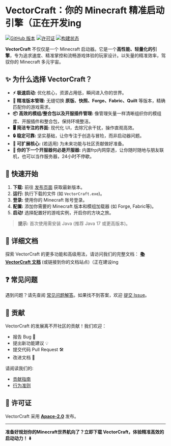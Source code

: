 # VectorCraft：你的 Minecraft 精准启动引擎（正在开发ing

[![GitHub 版本](https://img.shields.io/github/v/release/Blacklight139/VectorCraft?style=flat-square)](https://github.com/你的用户名/VectorCraft/releases)
[![许可证](https://img.shields.io/github/license/Blacklight139/VectorCraft?style=flat-square)](LICENSE)
[![构建状态](https://img.shields.io/github/actions/workflow/status/Blacklight139/VectorCraft/build.yml?style=flat-square)](https://github.com/Blacklight139/VectorCraft/actions)

**VectorCraft** 不仅仅是一个 Minecraft 启动器。它是一个**高性能、轻量化的引擎**，专为追求速度、精准掌控和流畅游戏体验的玩家设计。以矢量的精准效率，驾驭你的 Minecraft 多元宇宙。

## ✨ 为什么选择 VectorCraft？

*   **⚡ 极速启动:** 优化核心，资源占用低，瞬间进入你的世界。
*   **🧭 精准版本管理:** 无缝切换 **原版、快照、Forge、Fabric、Quilt** 等版本，精确匹配你的游戏需求。
*   **📦 高效的模组/整合包以及开服插件管理:** 像管理矢量一样清晰组织你的模组库、开服插件和整合包，保持环境整洁。
*   **🖥️ 简洁专注的界面:** 现代化 UI，去除冗余干扰，操作直观高效。
*   **🔒 稳定可靠:** 坚实基础，让你专注于创造与冒险，而非启动器问题。
*   **🧩 可扩展核心:** (若适用) 为未来功能与社区贡献做好准备。
*   **💽 你的下一个开服器何必是开服器:** 内置frp内网穿透，让你随时随地与朋友联机，也可以当作服务器，24小时不停歇。

## 🚀 快速开始

1.  **下载:** 前往 [发布页面](https://github.com/Blacklight139/VectorCraft/releases) 获取最新版本。
2.  **运行:** 执行下载的文件 (如 `VectorCraft.exe`)。
3.  **登录:** 使用你的 Minecraft 账号登录。
4.  **配置:** 添加你需要的 Minecraft 版本和模组加载器 (如 Forge, Fabric等)。
5.  **启动!** 选择配置好的游戏实例，开启你的方块之旅。

> **提示:** 首次使用需安装 Java (推荐 Java 17 或更高版本)。

## 📖 详细文档

探索 VectorCraft 的更多功能和高级用法，请访问我们的完整文档：
[**📚 VectorCraft 文档**](docs/README_zh.md) (或链接到你的文档站点)（正在建设ing

## ❓ 常见问题

遇到问题？请先查阅 [常见问题解答](docs/FAQ_zh.md)。如果找不到答案，欢迎 [提交 Issue](https://github.com/Blacklight139/VectorCraft/issues)。

## 🤝 贡献

VectorCraft 的发展离不开社区的贡献！我们欢迎：
*   报告 Bug 🐛
*   提出新功能建议 💡
*   提交代码 Pull Request 🛠️
*   改进文档 📝

请阅读我们的:
*   [贡献指南](CONTRIBUTING_zh.md)
*   [行为准则](CODE_OF_CONDUCT_zh.md)

## 📜 许可证

VectorCraft 采用 **[Apace-2.0](LICENSE)** 发布。

---

**准备好规划你的Minecraft世界航向了？立即下载 VectorCraft，体验精准高效的启动动力！ ⬇️**
